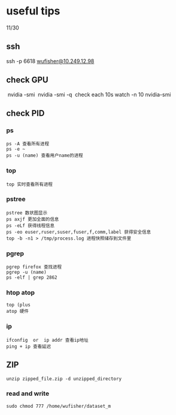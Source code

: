 # useful tips
11/30

## ssh

ssh -p 6618 wufisher@10.249.12.98 

## check GPU
​		nvidia -smi 
​		nvidia -smi -q
​    check each 10s    watch -n 10 nvidia-smi


## check PID

### ps
    ps -A 查看所有进程
    ps -e ~
    ps -u (name) 查看用户name的进程

### top
    top 实时查看所有进程

### pstree
    pstree 数状图显示
    ps axjf 更加全面的信息
    ps -eLf 获得线程信息
    ps -eo euser,ruser,suser,fuser,f,comm,label 获得安全信息
    top -b -n1 > /tmp/process.log 进程快照储存到文件里

### pgrep
    pgrep firefox 查找进程
    pgrep -u (name) 
    ps -elf | grep 2862

### htop atop
    top (plus
    atop 硬件

### ip
    ifconfig  or  ip addr 查看ip地址
    ping + ip 查看延迟

## ZIP

```
unzip zipped_file.zip -d unzipped_directory
```

### read and write

```
sudo chmod 777 /home/wufisher/dataset_m
```

